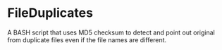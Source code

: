 FileDuplicates
==============

A BASH script that uses MD5 checksum to detect and point out original from duplicate files even if the file names are different.
